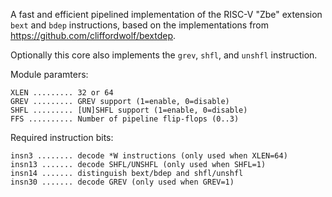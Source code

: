 A fast and efficient pipelined implementation of the RISC-V "Zbe" extension `bext` and `bdep`
instructions, based on the implementations from https://github.com/cliffordwolf/bextdep.

Optionally this core also implements the `grev`, `shfl`, and `unshfl` instruction.

Module paramters:

    XLEN ......... 32 or 64
    GREV ......... GREV support (1=enable, 0=disable)
    SHFL ......... [UN]SHFL support (1=enable, 0=disable)
    FFS .......... Number of pipeline flip-flops (0..3)

Required instruction bits:

    insn3 ........ decode *W instructions (only used when XLEN=64)
    insn13 ....... decode SHFL/UNSHFL (only used when SHFL=1)
    insn14 ....... distinguish bext/bdep and shfl/unshfl
    insn30 ....... decode GREV (only used when GREV=1)
